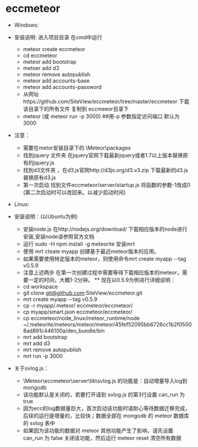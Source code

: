 eccmeteor
=========
* Windows:
* 安装说明: 进入项目目录 在cmd中运行
  * meteor create eccmeteor
  * cd eccmeteor
  * meteor add bootstrap
  * metoer add d3
  * meteor remove autopublish
  * meteor add accounts-base
  * meteor add accounts-password
  * 从网址https://github.com/SiteView/eccmeteor/tree/master/eccmeteor 下载该目录下的所有文件 复制到 eccmeeor目录下
  * meteor (或 meteor run -p 3000)  ##用-p 参数指定访问端口 默认为3000
* 注意：
  * 需要在metor安装目录下的   \Meteor\packages 
  * 找到jquery 文件夹 在jquery官网下载最新jquery或者1.7以上版本替换原有的jquery.js
  * 找到d3文件夹 ，在d3.js官网http://d3js.org/d3.v3.zip 下载最新的d3.js替换原有d3.js
  * 第一次启动 找到文件eccmeteor/server/startup.js 将函数的参数-1改成0  (第二次启动时可以改回来。以减少启动时间)

* Linux:
* 安装说明：(以Ubuntu为例)
  *  安装node.js  在http://nodejs.org/download/ 下载相应版本的node进行安装,安装node请参照官方文档
  *  运行  sudo -H npm install -g meteorite 安装mrt
  *  使用 mrt cteate myapp  创建基于最近meteor版本的应用。 
  *  如果需要使用特定版本的meteor，则使用命令mrt create myapp --tag v0.5.9
  *  注意上述两步 在第一次创建过程中需要等待下载相应版本的meteor，需要一定的时间，大概1-2分钟。
  ** 现在以0.5.9为例进行详细说明：
    * cd workspace
    * git clone git@github.com:SiteView/eccmeteor.git
    * mrt create myapp --tag v0.5.9
    * cp -r myapp/.meteor/ eccmeteor/eccmeteor/
    * cp myapp/smart.json eccmeteor/eccmeteor/
    * cp eccmeteor/node_linux/meteor_runtime/node ~/.meteorite/meteors/meteor/meteor/45fef52095bb6726cc1b2f05008ad891c446100a/dev_bundle/bin
    * mrt add bootstrap
    * mrt add d3
    * mrt remove autopublish
    * mrt run -p 3000
    
  


* 关于svlog.js：
  * \Meteor\eccmeteor\server\lib\svlog.js 的功能是：自动增量导入log到mongodb
  * 该功能默认是关闭的，若要打开请到 svlog.js 的第3行设置 can_run 为 true
  * 因为ecc的log数据量巨大，首次启动该功能时请耐心等待数据迁移完成，后续的运行是增量的，比较快；数据全部在 mongodb 的 meteor 数据库的 svlog 表中
  * 如果因为该功能的数据对 meteor 其他功能产生了影响，请先设置 can_run 为 false 关闭该功能，然后运行 meteor reset 清空所有数据
  
